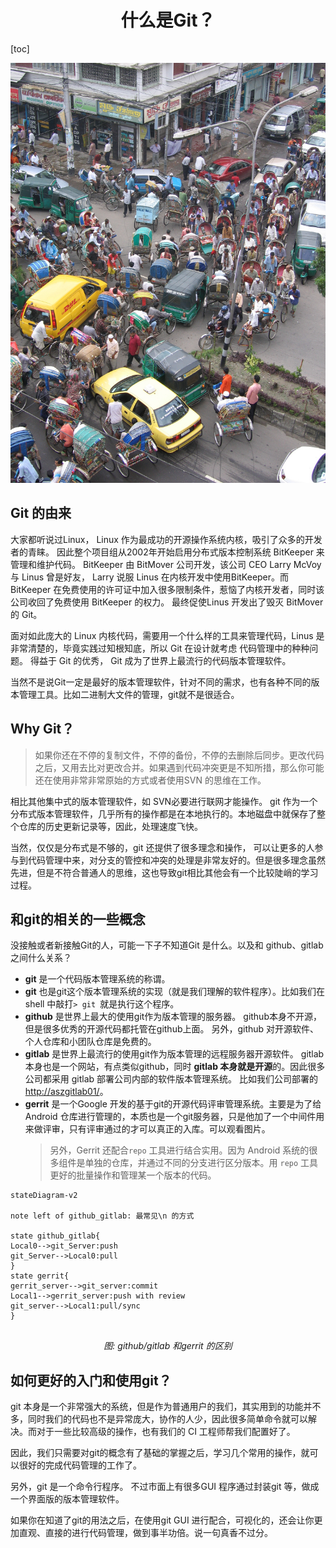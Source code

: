 <div align=center>

# 什么是Git？
</div>

[toc]

![git node](image/git-fluence.png)

## Git 的由来
大家都听说过Linux， Linux 作为最成功的开源操作系统内核，吸引了众多的开发者的青睐。 因此整个项目组从2002年开始启用分布式版本控制系统 BitKeeper 来管理和维护代码。 BitKeeper 由 BitMover 公司开发，该公司 CEO Larry McVoy 与 Linus 曾是好友， Larry 说服 Linus 在内核开发中使用BitKeeper。而 BitKeeper 在免费使用的许可证中加入很多限制条件，惹恼了内核开发者，同时该公司收回了免费使用 BitKeeper 的权力。 最终促使Linus 开发出了毁灭 BitMover 的 Git。

面对如此庞大的 Linux 内核代码，需要用一个什么样的工具来管理代码，Linus 是非常清楚的，毕竟实践过知根知底，所以 Git 在设计就考虑 代码管理中的种种问题。 得益于 Git 的优秀， Git 成为了世界上最流行的代码版本管理软件。

当然不是说Git一定是最好的版本管理软件，针对不同的需求，也有各种不同的版本管理工具。比如二进制大文件的管理，git就不是很适合。

## Why Git？
>如果你还在不停的复制文件，不停的备份，不停的去删除后同步。更改代码之后，又用去比对更改合并。如果遇到代码冲突更是不知所措，那么你可能还在使用非常非常原始的方式或者使用SVN 的思维在工作。



相比其他集中式的版本管理软件，如 SVN必要进行联网才能操作。 git 作为一个分布式版本管理软件，几乎所有的操作都是在本地执行的。本地磁盘中就保存了整个仓库的历史更新记录等，因此，处理速度飞快。

当然，仅仅是分布式是不够的，git 还提供了很多理念和操作， 可以让更多的人参与到代码管理中来，对分支的管控和冲突的处理是非常友好的。但是很多理念虽然先进，但是不符合普通人的思维，这也导致git相比其他会有一个比较陡峭的学习过程。

## 和git的相关的一些概念
没接触或者新接触Git的人，可能一下子不知道Git 是什么。以及和 github、gitlab 之间什么关系？

- **git** 是一个代码版本管理系统的称谓。
- **git** 也是git这个版本管理系统的实现（就是我们理解的软件程序）。比如我们在shell 中敲打`> git `就是执行这个程序。
- **github** 是世界上最大的使用git作为版本管理的服务器。 github本身不开源，但是很多优秀的开源代码都托管在github上面。 另外，github 对开源软件、个人仓库和小团队仓库是免费的。
- **gitlab** 是世界上最流行的使用git作为版本管理的远程服务器开源软件。 gitlab 本身也是一个网站，有点类似github，同时 **gitlab 本身就是开源**的。因此很多公司都采用 gitlab 部署公司内部的软件版本管理系统。 比如我们公司部署的 [http://aszgitlab01/](http://aszgitlab01/)。
- **gerrit** 是一个Google 开发的基于git的开源代码评审管理系统。主要是为了给 Android 仓库进行管理的，本质也是一个git服务器，只是他加了一个中间件用来做评审，只有评审通过的才可以真正的入库。可以观看图片。
    >另外，Gerrit 还配合`repo` 工具进行结合实用。因为 Android 系统的很多组件是单独的仓库，并通过不同的分支进行区分版本。用 `repo` 工具更好的批量操作和管理某一个版本的代码。

```mermaid
stateDiagram-v2

note left of github_gitlab: 最常见\n 的方式

state github_gitlab{
Local0-->git_Server:push
git_Server-->Local0:pull
}
state gerrit{
gerrit_server-->git_server:commit
Local1-->gerrit_server:push with review
git_server-->Local1:pull/sync
}


```
<div align=center>

*图: github/gitlab 和gerrit 的区别*
</div>

## 如何更好的入门和使用git？
git 本身是一个非常强大的系统，但是作为普通用户的我们，其实用到的功能并不多，同时我们的代码也不是异常庞大，协作的人少，因此很多简单命令就可以解决。而对于一些比较高级的操作，也有我们的 CI 工程师帮我们配置好了。

因此，我们只需要对git的概念有了基础的掌握之后，学习几个常用的操作，就可以很好的完成代码管理的工作了。

另外，git 是一个命令行程序。 不过市面上有很多GUI 程序通过封装git 等，做成一个界面版的版本管理软件。

如果你在知道了git的用法之后，在使用git GUI 进行配合，可视化的，还会让你更加直观、直接的进行代码管理，做到事半功倍。说一句真香不过分。

